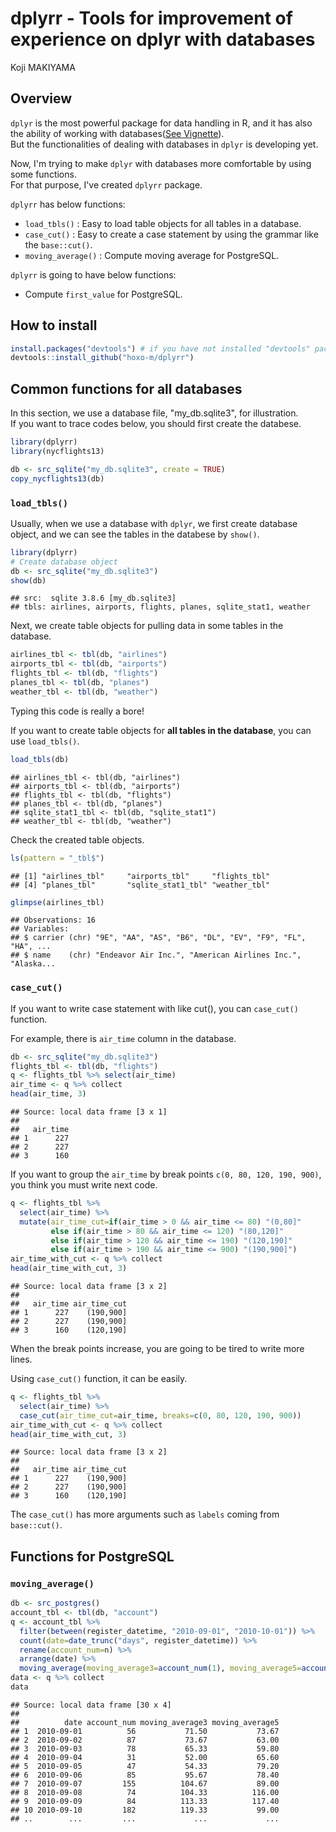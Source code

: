 # dplyrr - Tools for improvement of experience on dplyr with databases
Koji MAKIYAMA  



## Overview

`dplyr` is the most powerful package for data handling in R, and it has also the ability of working with databases([See Vignette](http://cran.rstudio.com/web/packages/dplyr/vignettes/databases.html)).  
But the functionalities of dealing with databases in `dplyr` is developing yet.

Now, I'm trying to make `dplyr` with databases more comfortable by using some functions.  
For that purpose, I've created `dplyrr` package.

`dplyrr` has below functions:

- `load_tbls()` : Easy to load table objects for all tables in a database.
- `case_cut()` : Easy to create a case statement by using the grammar like the `base::cut()`.
- `moving_average()` : Compute moving average for PostgreSQL.

`dplyrr` is going to have below functions:

- Compute `first_value` for PostgreSQL.

## How to install


```r
install.packages("devtools") # if you have not installed "devtools" package
devtools::install_github("hoxo-m/dplyrr")
```

## Common functions for all databases

In this section, we use a database file, "my_db.sqlite3", for illustration.  
If you want to trace codes below, you should first create the databese.


```r
library(dplyrr)
library(nycflights13)

db <- src_sqlite("my_db.sqlite3", create = TRUE)
copy_nycflights13(db)
```

### `load_tbls()`

Usually, when we use a database with `dplyr`, we first create database object, and we can see the tables in the databese by `show()`.


```r
library(dplyrr)
# Create database object
db <- src_sqlite("my_db.sqlite3")
show(db)
```

```
## src:  sqlite 3.8.6 [my_db.sqlite3]
## tbls: airlines, airports, flights, planes, sqlite_stat1, weather
```

Next, we create table objects for pulling data in some tables in the database.


```r
airlines_tbl <- tbl(db, "airlines")
airports_tbl <- tbl(db, "airports")
flights_tbl <- tbl(db, "flights")
planes_tbl <- tbl(db, "planes")
weather_tbl <- tbl(db, "weather")
```

Typing this code is really a bore!

If you want to create table objects for **all tables in the database**, you can use `load_tbls()`.


```r
load_tbls(db)
```

```
## airlines_tbl <- tbl(db, "airlines")
## airports_tbl <- tbl(db, "airports")
## flights_tbl <- tbl(db, "flights")
## planes_tbl <- tbl(db, "planes")
## sqlite_stat1_tbl <- tbl(db, "sqlite_stat1")
## weather_tbl <- tbl(db, "weather")
```

Check the created table objects.


```r
ls(pattern = "_tbl$")
```

```
## [1] "airlines_tbl"     "airports_tbl"     "flights_tbl"     
## [4] "planes_tbl"       "sqlite_stat1_tbl" "weather_tbl"
```

```r
glimpse(airlines_tbl)
```

```
## Observations: 16
## Variables:
## $ carrier (chr) "9E", "AA", "AS", "B6", "DL", "EV", "F9", "FL", "HA", ...
## $ name    (chr) "Endeavor Air Inc.", "American Airlines Inc.", "Alaska...
```

### `case_cut()`

If you want to write case statement with like cut(), you can `case_cut()` function.

For example, there is `air_time` column in the database.


```r
db <- src_sqlite("my_db.sqlite3")
flights_tbl <- tbl(db, "flights")
q <- flights_tbl %>% select(air_time)
air_time <- q %>% collect
head(air_time, 3)
```

```
## Source: local data frame [3 x 1]
## 
##   air_time
## 1      227
## 2      227
## 3      160
```

If you want to group the `air_time` by break points `c(0, 80, 120, 190, 900)`, you think you must write next code.


```r
q <- flights_tbl %>% 
  select(air_time) %>%
  mutate(air_time_cut=if(air_time > 0 && air_time <= 80) "(0,80]"
         else if(air_time > 80 && air_time <= 120) "(80,120]"
         else if(air_time > 120 && air_time <= 190) "(120,190]"
         else if(air_time > 190 && air_time <= 900) "(190,900]")
air_time_with_cut <- q %>% collect
head(air_time_with_cut, 3)
```

```
## Source: local data frame [3 x 2]
## 
##   air_time air_time_cut
## 1      227    (190,900]
## 2      227    (190,900]
## 3      160    (120,190]
```

When the break points increase, you are going to be tired to write more lines.

Using `case_cut()` function, it can be easily.


```r
q <- flights_tbl %>% 
  select(air_time) %>%
  case_cut(air_time_cut=air_time, breaks=c(0, 80, 120, 190, 900))
air_time_with_cut <- q %>% collect
head(air_time_with_cut, 3)
```

```
## Source: local data frame [3 x 2]
## 
##   air_time air_time_cut
## 1      227    (190,900]
## 2      227    (190,900]
## 3      160    (120,190]
```

The `case_cut()` has more arguments such as `labels` coming from `base::cut()`.

## Functions for PostgreSQL

### `moving_average()`


```r
db <- src_postgres()
account_tbl <- tbl(db, "account")
q <- account_tbl %>% 
  filter(between(register_datetime, "2010-09-01", "2010-10-01")) %>%
  count(date=date_trunc("days", register_datetime)) %>%
  rename(account_num=n) %>%
  arrange(date) %>%
  moving_average(moving_average3=account_num(1), moving_average5=account_num(2))
data <- q %>% collect
data
```

```
## Source: local data frame [30 x 4]
## 
##          date account_num moving_average3 moving_average5
## 1  2010-09-01          56           71.50           73.67
## 2  2010-09-02          87           73.67           63.00
## 3  2010-09-03          78           65.33           59.80
## 4  2010-09-04          31           52.00           65.60
## 5  2010-09-05          47           54.33           79.20
## 6  2010-09-06          85           95.67           78.40
## 7  2010-09-07         155          104.67           89.00
## 8  2010-09-08          74          104.33          116.00
## 9  2010-09-09          84          113.33          117.40
## 10 2010-09-10         182          119.33           99.00
## ..        ...         ...             ...             ...
```

